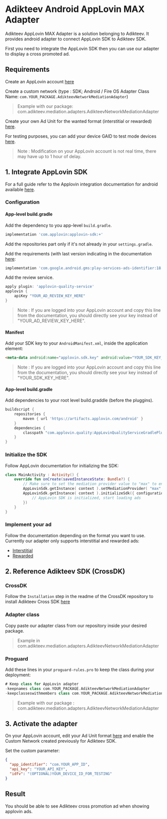 # Adikteev Android AppLovin MAX Adapter

Adikteev AppLovin MAX Adapter is a solution belonging to Adikteev. It provides android adapter to connect AppLovin SDK to Adikteev SDK.

First you need to integrate the AppLovin SDK then you can use our adapter to display a cross promoted ad.

## Requirements

Create an AppLovin account [here](https://dash.applovin.com/)

Create a custom network (type : SDK; Android / Fire OS Adapter Class Name: `com.YOUR_PACKAGE.AdikteevNetworkMediationAdapter`)

> Example with our package: com.adikteev.mediation.adapters.AdikteevNetworkMediationAdapter

Create your own Ad Unit for the wanted format (interstitial or rewarded) [here](https://dash.applovin.com/o/mediation/ad_units).

For testing purposes, you can add your device GAID to test mode devices [here](https://dash.applovin.com/o/mediation/test_modes/).

> Note : Modification on your AppLovin account is not real time, there may have up to 1 hour of delay.

## 1. Integrate AppLovin SDK

For a full guide refer to the Applovin integration documentation for android available [here](https://dash.applovin.com/documentation/mediation/android/getting-started/integration).

### Configuration

#### App-level build.gradle

Add the dependency to you app-level `build.gradle`.

```groovy
implementation 'com.applovin:applovin-sdk:+'
```

Add the repositories part only if it's not already in your `settings.gradle`.

Add the requirements (with last version indicating in the documentation [here](https://developers.google.com/android/guides/setup):

```groovy
implementation 'com.google.android.gms:play-services-ads-identifier:18.0.1'
```

Add the review service.

```groovy
apply plugin: 'applovin-quality-service'
applovin {
    apiKey "YOUR_AD_REVIEW_KEY_HERE"
}
```

> Note : If you are logged into your AppLovin account and copy this line from the documentation, you should directly see your key instead of "YOUR_AD_REVIEW_KEY_HERE".

#### Manifest

Add your SDK key to your `AndroidManifest.xml`, inside the application element:

```html
<meta-data android:name="applovin.sdk.key" android:value="YOUR_SDK_KEY_HERE" />
```

> Note : If you are logged into your AppLovin account and copy this line from the documentation, you should directly see your key instead of "YOUR_SDK_KEY_HERE".

#### App-level build.gradle

Add dependencies to your root level build.graddle (before the pluggins).

```groovy
buildscript {
    repositories {
        maven { url 'https://artifacts.applovin.com/android' }
    }
    dependencies {
        classpath "com.applovin.quality:AppLovinQualityServiceGradlePlugin:+"
    }
}
```

### Initialize the SDK

Follow AppLovin documentation for initializing the SDK:

```kotlin
class MainActivity : Activity() {
    override fun onCreate(savedInstanceState: Bundle?) {
        // Make sure to set the mediation provider value to "max" to ensure proper functionality
        AppLovinSdk.getInstance( context ).setMediationProvider( "max" )
        AppLovinSdk.getInstance( context ).initializeSdk({ configuration: AppLovinSdkConfiguration ->
            // AppLovin SDK is initialized, start loading ads
        })
    }
}
```

### Implement your ad

Follow the documentation depending on the format you want to use. Currently our adapter only supports interstitial and rewarded ads:

- [Interstitial](https://dash.applovin.com/documentation/mediation/android/ad-formats/interstitials)
- [Rewarded](https://dash.applovin.com/documentation/mediation/android/ad-formats/rewarded-ads)

## 2. Reference Adikteev SDK (CrossDK)

### CrossDK

Follow the `Installation` step in the readme of the CrossDK repository to install Adikteev Cross SDK [here](https://github.com/Adikteev/crossdk-android)

### Adapter class

Copy paste our adapter class from our repository inside your desired package.

> Example in com.adikteev.mediation.adapters.AdikteevNetworkMediationAdapter

### Proguard

Add these lines in your `proguard-rules.pro` to keep the class during your deployment:

```groovy
# Keep class for AppLovin adapter
-keepnames class com.YOUR_PACKAGE.AdikteevNetworkMediationAdapter
-keepclasseswithmembers class com.YOUR_PACKAGE.AdikteevNetworkMediationAdapter
```

> Example with our package : com.adikteev.mediation.adapters.AdikteevNetworkMediationAdapter

## 3. Activate the adapter

On your AppLovin account, edit your Ad Unit format [here](https://dash.applovin.com/o/mediation/ad_units) and enable the Custom Network created previously for Adikteev SDK.

Set the custom parameter:

```json
{
  "app_identifier": "com.YOUR_APP_ID",
  "api_key": "YOUR_API_KEY",
  "idfv": "(OPTIONAL)YOUR_DEVICE_ID_FOR_TESTING"
}
```

## Result

You should be able to see Adikteev cross promotion ad when showing applovin ads.
